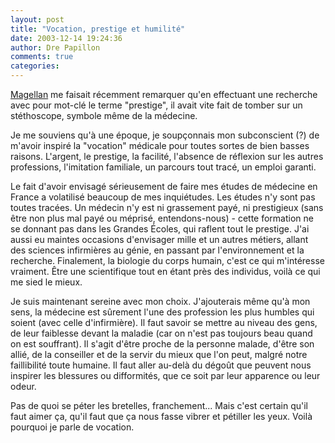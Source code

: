 ```yaml
---
layout: post
title: "Vocation, prestige et humilité"
date: 2003-12-14 19:24:36
author: Dre Papillon
comments: true
categories: 
---
```



[Magellan](http://carnets.ixmedia.com/magellan/archives/003353.html) me faisait récemment remarquer qu'en effectuant une recherche avec pour mot-clé le terme "prestige", il avait vite fait de tomber sur un stéthoscope, symbole même de la médecine.

Je me souviens qu'à une époque, je soupçonnais mon subconscient (?) de m'avoir inspiré la "vocation" médicale pour toutes sortes de bien basses raisons.  L'argent, le prestige, la facilité, l'absence de réflexion sur les autres professions, l'imitation familiale, un parcours tout tracé, un emploi garanti.

Le fait d'avoir envisagé sérieusement de faire mes études de médecine en France a volatilisé beaucoup de mes inquiétudes.  Les études n'y sont pas toutes tracées.  Un médecin n'y est ni grassement payé, ni prestigieux (sans être non plus mal payé ou méprisé, entendons-nous) - cette formation ne se donnant pas dans les Grandes Écoles, qui raflent tout le prestige.  J'ai aussi eu maintes occasions d'envisager mille et un autres métiers, allant des sciences infirmières au génie, en passant par l'environnement et la recherche.  Finalement, la biologie du corps humain, c'est ce qui m'intéresse vraiment.  Être une scientifique tout en étant près des individus, voilà ce qui me sied le mieux.

Je suis maintenant sereine avec mon choix.  J'ajouterais même qu'à mon sens, la médecine est sûrement l'une des profession les plus humbles qui soient (avec celle d'infirmière).  Il faut savoir se mettre au niveau des gens, de leur faiblesse devant la maladie (car on n'est pas toujours beau quand on est souffrant).  Il s'agit d'être proche de la personne malade, d'être son allié, de la conseiller et de la servir du mieux que l'on peut, malgré notre faillibilité toute humaine.  Il faut aller au-delà du dégoût que peuvent nous inspirer les blessures ou difformités, que ce soit par leur apparence ou leur odeur.

Pas de quoi se péter les bretelles, franchement...  Mais c'est certain qu'il faut aimer ça, qu'il faut que ça nous fasse vibrer et pétiller les yeux.  Voilà pourquoi je parle de vocation.